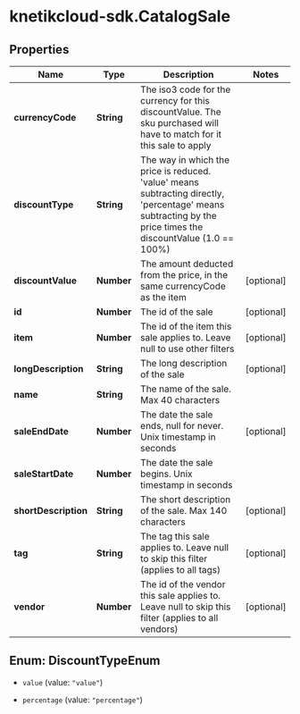 # knetikcloud-sdk.CatalogSale

## Properties
Name | Type | Description | Notes
------------ | ------------- | ------------- | -------------
**currencyCode** | **String** | The iso3 code for the currency for this discountValue.  The sku purchased will have to match for it this sale to apply | 
**discountType** | **String** | The way in which the price is reduced. &#39;value&#39; means subtracting directly, &#39;percentage&#39; means subtracting by the price times the discountValue (1.0 &#x3D;&#x3D; 100%) | 
**discountValue** | **Number** | The amount deducted from the price, in the same currencyCode as the item | [optional] 
**id** | **Number** | The id of the sale | [optional] 
**item** | **Number** | The id of the item this sale applies to.  Leave null to use other filters | [optional] 
**longDescription** | **String** | The long description of the sale | [optional] 
**name** | **String** | The name of the sale.  Max 40 characters | 
**saleEndDate** | **Number** | The date the sale ends, null for never.  Unix timestamp in seconds | [optional] 
**saleStartDate** | **Number** | The date the sale begins.  Unix timestamp in seconds | 
**shortDescription** | **String** | The short description of the sale.  Max 140 characters | [optional] 
**tag** | **String** | The tag this sale applies to.  Leave null to skip this filter (applies to all tags) | [optional] 
**vendor** | **Number** | The id of the vendor this sale applies to.  Leave null to skip this filter (applies to all vendors) | [optional] 


<a name="DiscountTypeEnum"></a>
## Enum: DiscountTypeEnum


* `value` (value: `"value"`)

* `percentage` (value: `"percentage"`)




